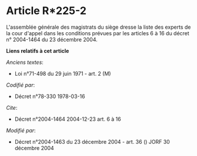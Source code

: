 # Article R*225-2

L'assemblée générale des magistrats du siège dresse la liste des experts de la cour d'appel dans les conditions prévues par
les articles 6 à 16 du décret n° 2004-1464 du 23 décembre 2004.

**Liens relatifs à cet article**

_Anciens textes_:

  - Loi n°71-498 du 29 juin 1971 - art. 2 (M)

_Codifié par_:

  - Décret n°78-330 1978-03-16

_Cite_:

  - Décret n°2004-1464 2004-12-23 art. 6 à 16

_Modifié par_:

  - Décret n°2004-1463 du 23 décembre 2004 - art. 36 () JORF 30 décembre 2004
